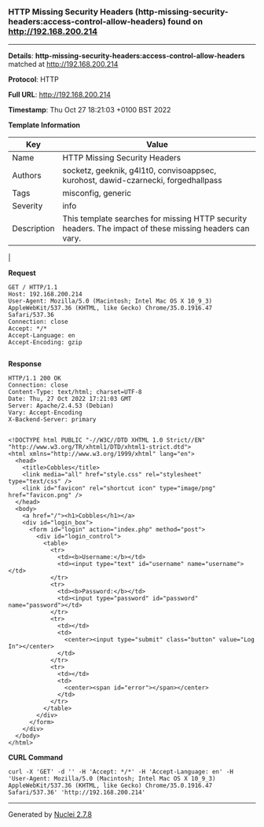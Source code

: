 ### HTTP Missing Security Headers (http-missing-security-headers:access-control-allow-headers) found on http://192.168.200.214
---
**Details**: **http-missing-security-headers:access-control-allow-headers**  matched at http://192.168.200.214

**Protocol**: HTTP

**Full URL**: http://192.168.200.214

**Timestamp**: Thu Oct 27 18:21:03 +0100 BST 2022

**Template Information**

| Key | Value |
|---|---|
| Name | HTTP Missing Security Headers |
| Authors | socketz, geeknik, g4l1t0, convisoappsec, kurohost, dawid-czarnecki, forgedhallpass |
| Tags | misconfig, generic |
| Severity | info |
| Description | This template searches for missing HTTP security headers. The impact of these missing headers can vary.
 |

**Request**
```http
GET / HTTP/1.1
Host: 192.168.200.214
User-Agent: Mozilla/5.0 (Macintosh; Intel Mac OS X 10_9_3) AppleWebKit/537.36 (KHTML, like Gecko) Chrome/35.0.1916.47 Safari/537.36
Connection: close
Accept: */*
Accept-Language: en
Accept-Encoding: gzip


```

**Response**
```http
HTTP/1.1 200 OK
Connection: close
Content-Type: text/html; charset=UTF-8
Date: Thu, 27 Oct 2022 17:21:03 GMT
Server: Apache/2.4.53 (Debian)
Vary: Accept-Encoding
X-Backend-Server: primary


<!DOCTYPE html PUBLIC "-//W3C//DTD XHTML 1.0 Strict//EN" "http://www.w3.org/TR/xhtml1/DTD/xhtml1-strict.dtd">
<html xmlns="http://www.w3.org/1999/xhtml" lang="en">
  <head>
    <title>Cobbles</title>
    <link media="all" href="style.css" rel="stylesheet" type="text/css" />
    <link id="favicon" rel="shortcut icon" type="image/png" href="favicon.png" />
  </head>
  <body>
    <a href="/"><h1>Cobbles</h1></a>
    <div id="login_box">
      <form id="login" action="index.php" method="post">
        <div id="login_control">
          <table>
            <tr>
              <td><b>Username:</b></td>
              <td><input type="text" id="username" name="username"></td>
            </tr>
            <tr>
              <td><b>Password:</b></td>
              <td><input type="password" id="password" name="password"></td>
            </tr>
            <tr>
              <td></td>
              <td>
                <center><input type="submit" class="button" value="Log In"></center>
              </td>
            </tr>
            <tr>
              <td></td>
              <td>
                <center><span id="error"></span></center>
              </td>
            </tr>
          </table>
        </div>
      </form>
    </div>
  </body>
</html>

```


**CURL Command**
```
curl -X 'GET' -d '' -H 'Accept: */*' -H 'Accept-Language: en' -H 'User-Agent: Mozilla/5.0 (Macintosh; Intel Mac OS X 10_9_3) AppleWebKit/537.36 (KHTML, like Gecko) Chrome/35.0.1916.47 Safari/537.36' 'http://192.168.200.214'
```
---
Generated by [Nuclei 2.7.8](https://github.com/projectdiscovery/nuclei)
